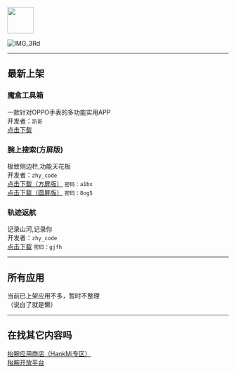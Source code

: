 [<img src="https://www.hankmi.com/favicon.ico" width="60" height="60" align="middle" />](https://www.hankmi.com)

![IMG_3Rd](https://s2.loli.net/2022/08/16/JDpc7Al86iELUG3.png)

***

## 最新上架

### 魔盒工具箱
一款针对OPPO手表的多功能实用APP  
开发者：`凯哥`  
[点击下载](http://mystore8081.cpolar.cn/download/mhgjx14.apk) 

### 腕上搜索(方屏版)
极致侧边栏,功能天花板  
开发者：`zhy_code`  
[点击下载（方屏版）](https://wwm.lanzoul.com/irNJX08uke5i) `密码：a1bx`  
[点击下载（圆屏版）](https://wwm.lanzoul.com/i4MCR08uke6j) `密码：8og5`

### 轨迹返航
记录山河,记录你  
开发者：`zhy_code`  
[点击下载](https://wwm.lanzoul.com/iZDXu084mjpe) `密码：gjfh`

***

## 所有应用
当前已上架应用不多，暂时不整理  
（说白了就是懒）

***

## 在找其它内容吗
[抬腕应用商店（HankMi专区）](https://www.hankmi.com/download/apps.md)  
[抬腕开放平台](https://www.hankmi.com/dev)
